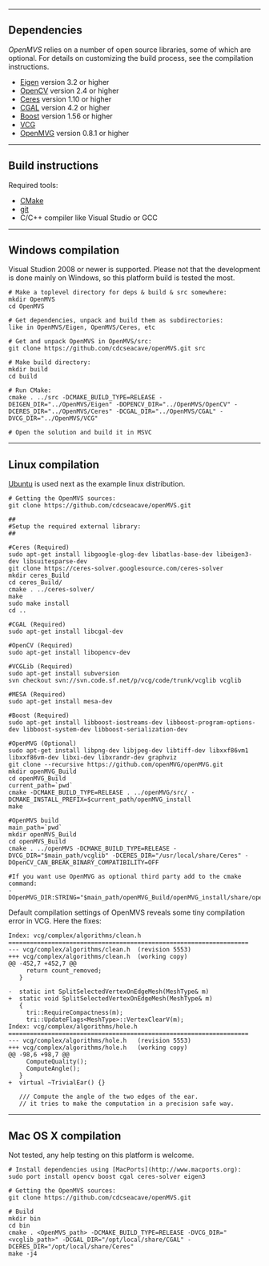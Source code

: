 ------------
Dependencies
------------

*OpenMVS* relies on a number of open source libraries, some of which are optional. For details on customizing the build process, see the compilation instructions.
* [Eigen](http://eigen.tuxfamily.org) version 3.2 or higher
* [OpenCV](http://opencv.org) version 2.4 or higher
* [Ceres](http://ceres-solver.org) version 1.10 or higher
* [CGAL](http://www.cgal.org) version 4.2 or higher
* [Boost](http://www.boost.org) version 1.56 or higher
* [VCG](http://vcg.isti.cnr.it/vcglib)
* [OpenMVG](https://github.com/openMVG/openMVG) version 0.8.1 or higher

------------------
Build instructions
------------------

Required tools:
* [CMake](http://www.cmake.org)
* [git](https://git-scm.com)
* C/C++ compiler like Visual Studio or GCC

-------------------
Windows compilation
-------------------

Visual Studion 2008 or newer is supported. Please not that the development is done mainly on Windows, so this platform build is tested the most.

```
# Make a toplevel directory for deps & build & src somewhere:
mkdir OpenMVS
cd OpenMVS

# Get dependencies, unpack and build them as subdirectories:
like in OpenMVS/Eigen, OpenMVS/Ceres, etc

# Get and unpack OpenMVS in OpenMVS/src:
git clone https://github.com/cdcseacave/openMVS.git src

# Make build directory:
mkdir build
cd build

# Run CMake:
cmake . ../src -DCMAKE_BUILD_TYPE=RELEASE -DEIGEN_DIR="../OpenMVS/Eigen" -DOPENCV_DIR="../OpenMVS/OpenCV" -DCERES_DIR="../OpenMVS/Ceres" -DCGAL_DIR="../OpenMVS/CGAL" -DVCG_DIR="../OpenMVS/VCG"

# Open the solution and build it in MSVC
```

-----------------
Linux compilation
-----------------

[Ubuntu](http://www.ubuntu.com) is used next as the example linux distribution.

```
# Getting the OpenMVS sources:
git clone https://github.com/cdcseacave/openMVS.git

##
#Setup the required external library:
##

#Ceres (Required)
sudo apt-get install libgoogle-glog-dev libatlas-base-dev libeigen3-dev libsuitesparse-dev
git clone https://ceres-solver.googlesource.com/ceres-solver
mkdir ceres_Build
cd ceres_Build/
cmake . ../ceres-solver/
make
sudo make install
cd ..

#CGAL (Required)
sudo apt-get install libcgal-dev

#OpenCV (Required)
sudo apt-get install libopencv-dev

#VCGLib (Required)
sudo apt-get install subversion
svn checkout svn://svn.code.sf.net/p/vcg/code/trunk/vcglib vcglib

#MESA (Required)
sudo apt-get install mesa-dev

#Boost (Required)
sudo apt-get install libboost-iostreams-dev libboost-program-options-dev libboost-system-dev libboost-serialization-dev

#OpenMVG (Optional)
sudo apt-get install libpng-dev libjpeg-dev libtiff-dev libxxf86vm1 libxxf86vm-dev libxi-dev libxrandr-dev graphviz
git clone --recursive https://github.com/openMVG/openMVG.git
mkdir openMVG_Build
cd openMVG_Build
current_path=`pwd`
cmake -DCMAKE_BUILD_TYPE=RELEASE . ../openMVG/src/ -DCMAKE_INSTALL_PREFIX=$current_path/openMVG_install
make

#OpenMVS build
main_path=`pwd`
mkdir openMVS_Build
cd openMVS_Build
cmake . ../openMVS -DCMAKE_BUILD_TYPE=RELEASE -DVCG_DIR="$main_path/vcglib" -DCERES_DIR="/usr/local/share/Ceres" -DOpenCV_CAN_BREAK_BINARY_COMPATIBILITY=OFF

#If you want use OpenMVG as optional third party add to the cmake command:
-DOpenMVG_DIR:STRING="$main_path/openMVG_Build/openMVG_install/share/openMVG/cmake/"
```

Default compilation settings of OpenMVS reveals some tiny compilation error in VCG. Here the fixes:

```
Index: vcg/complex/algorithms/clean.h
===================================================================
--- vcg/complex/algorithms/clean.h	(revision 5553)
+++ vcg/complex/algorithms/clean.h	(working copy)
@@ -452,7 +452,7 @@
     return count_removed;
   }
 
-  static int SplitSelectedVertexOnEdgeMesh(MeshType& m)
+  static void SplitSelectedVertexOnEdgeMesh(MeshType& m)
   {
     tri::RequireCompactness(m);
     tri::UpdateFlags<MeshType>::VertexClearV(m);
Index: vcg/complex/algorithms/hole.h
===================================================================
--- vcg/complex/algorithms/hole.h	(revision 5553)
+++ vcg/complex/algorithms/hole.h	(working copy)
@@ -98,6 +98,7 @@
     ComputeQuality();
     ComputeAngle();
   }
+  virtual ~TrivialEar() {}
 
   /// Compute the angle of the two edges of the ear.
   // it tries to make the computation in a precision safe way.
```

--------------------
Mac OS X compilation
--------------------

Not tested, any help testing on this platform is welcome.

```
# Install dependencies using [MacPorts](http://www.macports.org):
sudo port install opencv boost cgal ceres-solver eigen3

# Getting the OpenMVS sources:
git clone https://github.com/cdcseacave/openMVS.git

# Build
mkdir bin
cd bin
cmake . <OpenMVS_path> -DCMAKE_BUILD_TYPE=RELEASE -DVCG_DIR="<vcglib_path>" -DCGAL_DIR="/opt/local/share/CGAL" -DCERES_DIR="/opt/local/share/Ceres"
make -j4
```
